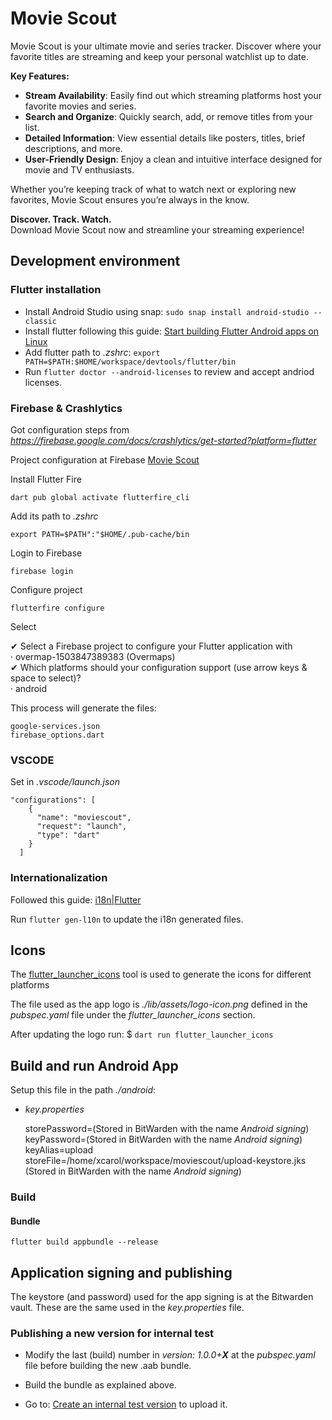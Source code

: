 # Movie Scout

Movie Scout is your ultimate movie and series tracker. Discover where your favorite titles are streaming and keep your personal watchlist up to date.  

**Key Features:**  
- **Stream Availability**: Easily find out which streaming platforms host your favorite movies and series.  
- **Search and Organize**: Quickly search, add, or remove titles from your list.  
- **Detailed Information**: View essential details like posters, titles, brief descriptions, and more.  
- **User-Friendly Design**: Enjoy a clean and intuitive interface designed for movie and TV enthusiasts.  

Whether you’re keeping track of what to watch next or exploring new favorites, Movie Scout ensures you’re always in the know.  

**Discover. Track. Watch.**  
Download Movie Scout now and streamline your streaming experience!

## Development environment

### Flutter installation

- Install Android Studio using snap: `sudo snap install android-studio --classic`  
- Install flutter following this guide: [Start building Flutter Android apps on Linux](https://docs.flutter.dev/get-started/install/linux/android)  
- Add flutter path to _.zshrc_: `export PATH=$PATH:$HOME/workspace/devtools/flutter/bin`  
- Run `flutter doctor --android-licenses` to review and accept andriod licenses.  

### Firebase & Crashlytics

Got configuration steps from _https://firebase.google.com/docs/crashlytics/get-started?platform=flutter_  

Project configuration at Firebase [Movie Scout](https://console.firebase.google.com/project/movie-scout-a6608/overview)


Install Flutter Fire

    dart pub global activate flutterfire_cli

Add its path to _.zshrc_

    export PATH=$PATH":"$HOME/.pub-cache/bin

Login to Firebase  

    firebase login

Configure project  

    flutterfire configure

Select  

✔ Select a Firebase project to configure your Flutter application with  
· overmap-1503847389383 (Overmaps)  
✔ Which platforms should your configuration support (use arrow keys & space to select)?  
· android  

This process will generate the files:  

    google-services.json
    firebase_options.dart

### VSCODE

Set in _.vscode/launch.json_

    "configurations": [
        {
          "name": "moviescout",
          "request": "launch",
          "type": "dart"
        }
      ]

### Internationalization

Followed this guide: [i18n|Flutter](https://docs.flutter.dev/ui/accessibility-and-internationalization/internationalization)  

Run `flutter gen-l10n` to update the i18n generated files.  

## Icons

The [flutter_launcher_icons](https://pub.dev/packages/flutter_launcher_icons) tool is used to generate the icons for different platforms  

The file used as the app logo is _./lib/assets/logo-icon.png_  defined in the _pubspec.yaml_ file under the _flutter_launcher_icons_ section.  

After updating the logo run:  $ `dart run flutter_launcher_icons`

## Build and run Android App

Setup this file in the path _./android_:  

- _key.properties_

    storePassword=(Stored in BitWarden with the name _Android signing_)  
    keyPassword=(Stored in BitWarden with the name _Android signing_)  
    keyAlias=upload  
    storeFile=/home/xcarol/workspace/moviescout/upload-keystore.jks (Stored in BitWarden with the name _Android signing_)  

### Build

#### Bundle

`flutter build appbundle --release`

## Application signing and publishing

The keystore (and password) used for the app signing is at the Bitwarden vault. These are the same used in the _key.properties_ file.  

### Publishing a new version for internal test

- Modify the last (build) number in _version: 1.0.0+**X**_ at the _pubspec.yaml_ file before building the new .aab bundle.

- Build the bundle as explained above.

- Go to: [Create an internal test version](https://play.google.com/console/u/0/developers/5602401961225582177/app/4972075179053080011/app-dashboard) to upload it.
